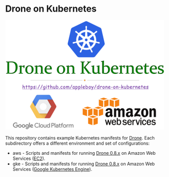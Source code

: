 # Drone on Kubernetes

![logo](./images/k8s-logo.png)

This repository contains example Kubernetes manifests for [Drone][1]. Each subdirectory offers a different environment and set of configurations:

* aws - Scripts and manifests for running [Drone 0.8.x][2] on Amazon Web Services ([EC2][3]).
* gke - Scripts and manifests for running [Drone 0.8.x][2] on Amazon Web Services ([Google Kubernetes Engine][4]).

[1]:https://drone.io/
[2]:http://docs.drone.io/release-0.8.0
[3]:https://aws.amazon.com/ec2
[4]:https://cloud.google.com/kubernetes-engine/
